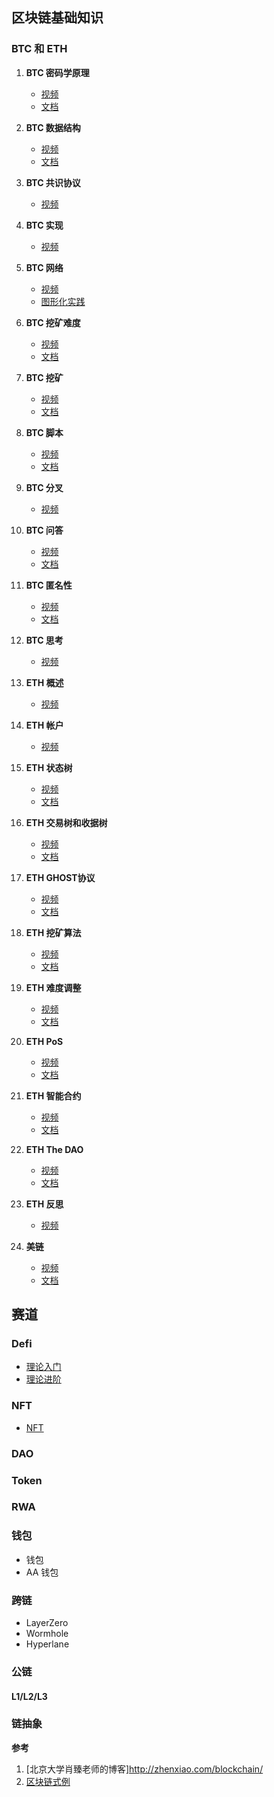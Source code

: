 ## 区块链基础知识

### BTC 和 ETH

1. **BTC 密码学原理**
   - [视频](https://www.bilibili.com/video/av37065233/?p=2)
   - [文档](http://zhenxiao.com/blockchain/01.pdf)

2. **BTC 数据结构**
   - [视频](https://www.bilibili.com/video/av37065233/?p=3)
   - [文档](http://zhenxiao.com/blockchain/03-BTC.pdf)

3. **BTC 共识协议**
   - [视频](https://www.bilibili.com/video/av37065233/?p=4)

4. **BTC 实现**
   - [视频](https://www.bilibili.com/video/av37065233/?p=5)

5. **BTC 网络**
   - [视频](https://www.bilibili.com/video/av37065233/?p=6)
   - [图形化实践](https://andersbrownworth.com/blockchain/)

6. **BTC 挖矿难度**
   - [视频](https://www.bilibili.com/video/av37065233/?p=7)
   - [文档](http://zhenxiao.com/blockchain/07-BTC.pdf)

7. **BTC 挖矿** 
   - [视频](https://www.bilibili.com/video/av37065233/?p=8)
   - [文档](http://zhenxiao.com/blockchain/08-BTC.pdf)

8. **BTC 脚本** 
   - [视频](https://www.bilibili.com/video/av37065233/?p=9)
   - [文档](http://zhenxiao.com/blockchain/09-BTC.pdf)

9. **BTC 分叉** 
   - [视频](https://www.bilibili.com/video/av37065233/?p=10)

10. **BTC 问答** 
    - [视频](https://www.bilibili.com/video/av37065233/?p=11)
    - [文档](http://zhenxiao.com/blockchain/11-BTC.pdf)

11. **BTC 匿名性** 
    - [视频](https://www.bilibili.com/video/av37065233/?p=12)
    - [文档](http://zhenxiao.com/blockchain/12-BTC.pdf)

12. **BTC 思考** 
    - [视频](https://www.bilibili.com/video/av37065233/?p=13)

13. **ETH 概述** 
    - [视频](https://www.bilibili.com/video/av37065233/?p=14)

14. **ETH 帐户** 
    - [视频](https://www.bilibili.com/video/av37065233/?p=15)

15. **ETH 状态树** 
    - [视频](https://www.bilibili.com/video/av37065233/?p=16)
    - [文档](http://zhenxiao.com/blockchain/16-ETH.pdf)

16. **ETH 交易树和收据树** 
    - [视频](https://www.bilibili.com/video/av37065233/?p=17)
    - [文档](http://zhenxiao.com/blockchain/17-ETH.pdf)

17. **ETH GHOST协议** 
    - [视频](https://www.bilibili.com/video/av37065233/?p=18)
    - [文档](http://zhenxiao.com/blockchain/18-ETH.pdf)

18. **ETH 挖矿算法** 
    - [视频](https://www.bilibili.com/video/av37065233/?p=19)
    - [文档](http://zhenxiao.com/blockchain/19-ETH.pdf)

19. **ETH 难度调整** 
    - [视频](https://www.bilibili.com/video/av37065233/?p=20)
    - [文档](http://zhenxiao.com/blockchain/20-ETH.pdf)

20. **ETH PoS** 
    - [视频](https://www.bilibili.com/video/av37065233/?p=21)
    - [文档](http://zhenxiao.com/blockchain/21-ETH.pdf)

21. **ETH 智能合约** 
    - [视频](https://www.bilibili.com/video/av37065233/?p=22)
    - [文档](http://zhenxiao.com/blockchain/22-ETH.pdf)

22. **ETH The DAO** 
    - [视频](https://www.bilibili.com/video/av37065233/?p=23)
    - [文档](http://zhenxiao.com/blockchain/23-ETH.pdf)

23. **ETH 反思** 
    - [视频](https://www.bilibili.com/video/av37065233/?p=24)

24. **美链** 
    - [视频](https://www.bilibili.com/video/av37065233/?p=25)
    - [文档](http://zhenxiao.com/blockchain/25-ETH.pdf)




## 赛道

### Defi
   - [理论入门](https://andersbrownworth.com/blockchain/)
   - [理论进阶](https://nigdaemon.gitbook.io/how-to-defi-advanced-zhogn-wen-b/)
### NFT
   - [NFT]()
### DAO

### Token

### RWA

### 钱包
   - 钱包
   - AA 钱包

### 跨链
   - LayerZero
   - Wormhole
   - Hyperlane
### 公链

#### L1/L2/L3

### 链抽象




**参考**

1. [北京大学肖臻老师的博客]http://zhenxiao.com/blockchain/
2. [区块链式例](https://andersbrownworth.com/blockchain/)
